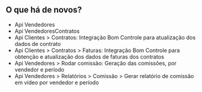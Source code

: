 ## O que há de novos?

* Api Vendedores
* Api VendedoresContratos
* Api Clientes > Contratos: Integração Bom Controle para atualização dos dados de contrato
* Api Clientes > Contratos > Faturas: Integração Bom Controle para obtenção e atualização dos dados de faturas dos contratos
* Api Vendedores > Rodar comissão: Geração das comissões, por vendedor e período
* Api Vendedores > Relatórios > Comissão > Gerar relatório de comissão em vídeo por vendedor e período